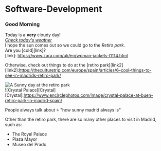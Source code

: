 # Software-Development
### Good Morning  
Today is a **very** cloudy day!  
[_Check today's weather_](https://www.bbc.com/weather/3117735)  
I hope the sun comes out so we could go to the _Retiro park_.  
Are you [cold][link]?  
[link]: https://www.zara.com/uk/en/woman-jackets-l1114.html  
>
Otherwise, check out things to do at the [retiro park][link2]
[link2]:https://theculturetrip.com/europe/spain/articles/6-cool-things-to-see-in-madrids-retiro-park/  
>
![A Sunny day at the retiro park](http://es.fanpop.com/clubs/madrid/images/6284833/title/madrid-retiro-park-photo)  
![Crystal Palace][Crystal]  
[Crystal]:https://www.encirclephotos.com/image/crystal-palace-at-buen-retiro-park-in-madrid-spain/  
>
People always talk about > "how sunny madrid always is"  
>
Other than the retiro park, there are so many other places to visit in Madrid, such as:  
 * The Royal Palace
 * Plaza Mayor
 * Museo del Prado
